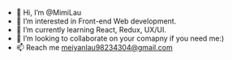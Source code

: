 - 👋 Hi, I’m @MimiLau
- 👀 I’m interested in Front-end Web development.
- 🌱 I’m currently learning React, Redux, UX/UI.
- 💞️ I’m looking to collaborate on your comapny if you need me:)
- 📫 Reach me meiyanlau98234304@gmail.com

<!---
MimiLau/MimiLau is a ✨ special ✨ repository because its `README.md` (this file) appears on your GitHub profile.
You can click the Preview link to take a look at your changes.
--->
